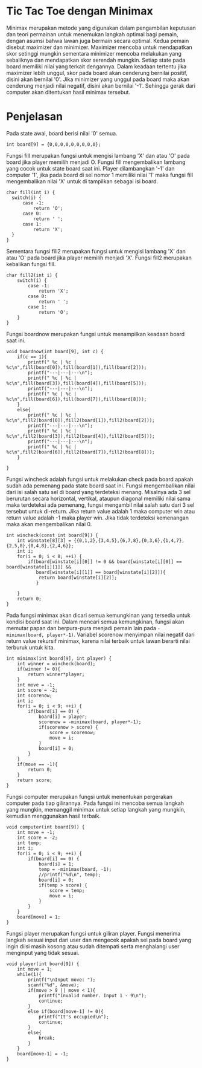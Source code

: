 # Tic Tac Toe dengan Minimax
  Minimax merupakan metode yang digunakan dalam pengambilan keputusan dan teori permainan untuk menemukan langkah optimal bagi pemain, dengan asumsi bahwa lawan juga bermain secara optimal. Kedua pemain disebut maximizer dan minimizer. Maximizer mencoba untuk mendapatkan skor setinggi mungkin sementara minimizer mencoba melakukan yang sebaliknya dan mendapatkan skor serendah mungkin. Setiap state pada board memiliki nilai yang terkait dengannya. Dalam keadaan tertentu jika maximizer lebih unggul, skor pada board akan cenderung bernilai positif, disini akan bernilai '0'. Jika minimizer yang unggul pada board maka akan cenderung menjadi nilai negatif, disini akan bernilai '-1'. Sehingga gerak dari computer akan ditentukan hasil minimax tersebut.
  
# Penjelasan
  Pada state awal, board berisi nilai '0' semua.
  ``` 
  int board[9] = {0,0,0,0,0,0,0,0,0}; 
  ```
  Fungsi fill merupakan fungsi untuk mengisi lambang 'X' dan atau 'O' pada board jika player memilih menjadi O. Fungsi fill mengembalikan lambang yang cocok untuk state board saat ini. Player dilambangkan '-1' dan computer '1', jika pada board di sel nomor 1 memiliki nilai '1' maka fungsi fill mengembalikan nilai 'X' untuk di tampilkan sebagai isi board.
  ```
  char fill(int i) {
    switch(i) {
        case -1:
            return 'O';
        case 0:
            return ' ';
        case 1:
            return 'X';
    }
}
```
Sementara fungsi fill2 merupakan fungsi untuk mengisi lambang 'X' dan atau 'O' pada board jika player memilih menjadi 'X'. Fungsi fill2 merupakan kebalikan fungsi fill.
```
char fill2(int i) {
    switch(i) {
        case -1:
            return 'X';
        case 0:
            return ' ';
        case 1:
            return 'O';
    }
}

```
Fungsi boardnow merupakan fungsi untuk menampilkan keadaan board saat ini.
```
void boardnow(int board[9], int c) {
	if(c == 1){
		printf(" %c | %c | %c\n",fill(board[0]),fill(board[1]),fill(board[2]));
	    printf("---|---|---\n");
	    printf(" %c | %c | %c\n",fill(board[3]),fill(board[4]),fill(board[5]));
	    printf("---|---|---\n");
	    printf(" %c | %c | %c\n",fill(board[6]),fill(board[7]),fill(board[8]));
	}
	else{
		printf(" %c | %c | %c\n",fill2(board[0]),fill2(board[1]),fill2(board[2]));
	    printf("---|---|---\n");
	    printf(" %c | %c | %c\n",fill2(board[3]),fill2(board[4]),fill2(board[5]));
	    printf("---|---|---\n");
	    printf(" %c | %c | %c\n",fill2(board[6]),fill2(board[7]),fill2(board[8]));
	}
    
}
```
Fungsi wincheck adalah fungsi untuk melakukan check pada board apakah sudah ada pemenang pada state board saat ini. Fungsi mengembalikan nilai dari isi salah satu sel di board yang terdeteksi menang. Misalnya ada 3 sel berurutan secara horizontal, vertikal, ataupun diagonal memiliki nilai sama maka terdeteksi ada pemenang, fungsi mengambil nilai salah satu dari 3 sel tersebut untuk di-return. Jika return value adalah 1 maka computer win atau return value adalah -1 maka player win. Jika tidak terdeteksi kemenangan maka akan mengembalikan nilai 0.
```
int wincheck(const int board[9]) {
    int winstate[8][3] = {{0,1,2},{3,4,5},{6,7,8},{0,3,6},{1,4,7},{2,5,8},{0,4,8},{2,4,6}};
    int i;
    for(i = 0; i < 8; ++i) {
        if(board[winstate[i][0]] != 0 && board[winstate[i][0]] == board[winstate[i][1]] &&
           board[winstate[i][1]] == board[winstate[i][2]]){
           	return board[winstate[i][2]];
		   }
            
    }
    return 0;
}
```
Pada fungsi minimax akan dicari semua kemungkinan yang tersedia untuk kondisi board saat ini. Dalam mencari semua kemungkinan, fungsi akan memutar papan dan berpura-pura menjadi pemain lain pada ``` -minimax(board, player*-1) ```.  Variabel scorenow menyimpan nilai negatif dari return value rekursif minimax, karena nilai terbaik untuk lawan berarti nilai terburuk untuk kita.
```
int minimax(int board[9], int player) {
    int winner = wincheck(board);
    if(winner != 0){
    	return winner*player;
	}
    int move = -1;
    int score = -2;
    int scorenow;
    int i;
    for(i = 0; i < 9; ++i) {
        if(board[i] == 0) {
            board[i] = player;
            scorenow = -minimax(board, player*-1);
            if(scorenow > score) {
                score = scorenow;
                move = i;
            }
            board[i] = 0;
        }
    }
    if(move == -1){
    	return 0;
	}
    return score;
}
```
Fungsi computer merupakan fungsi untuk menentukan pergerakan computer pada tiap gilirannya. Pada fungsi ini mencoba semua langkah yang mungkin, memanggil minimax untuk setiap langkah yang mungkin, kemudian menggunakan hasil terbaik.

```
void computer(int board[9]) {
    int move = -1;
    int score = -2;
    int temp;
    int i;
    for(i = 0; i < 9; ++i) {
        if(board[i] == 0) {
            board[i] = 1;
            temp = -minimax(board, -1);
            //printf("%d\n", temp);
            board[i] = 0;
            if(temp > score) {
                score = temp;
                move = i;
            }
        }
    }
    board[move] = 1;
}
```
Fungsi player merupakan fungsi untuk giliran player. Fungsi menerima langkah sesuai input dari user dan mengecek apakah sel pada board yang ingin diisi masih kosong atau sudah ditempati serta menghalangi user menginput yang tidak sesuai.
```
void player(int board[9]) {
    int move = 1;
    while(1){
        printf("\nInput move: ");
        scanf("%d", &move);
        if(move > 9 || move < 1){
			printf("Invalid number. Input 1 - 9\n");
			continue;
		}
        else if(board[move-1] != 0){
        	printf("It's occupied\n");
        	continue;
		}
        else{
        	break;
		}
    }
    board[move-1] = -1;
}
```
